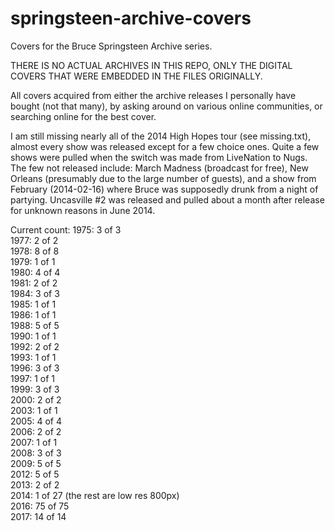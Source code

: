# springsteen-archive-covers
Covers for the Bruce Springsteen Archive series. 

THERE IS NO ACTUAL ARCHIVES IN THIS REPO, ONLY THE DIGITAL COVERS THAT WERE EMBEDDED IN THE FILES ORIGINALLY.

All covers acquired from either the archive releases I personally have bought (not that many), by asking around on various online communities, or searching online for the best cover. 

I am still missing nearly all of the 2014 High Hopes tour (see missing.txt), almost every show was 
released except for a few choice ones. Quite a few shows were pulled when the switch 
was made from LiveNation to Nugs. The few not released include:
March Madness (broadcast for free), New Orleans (presumably due to the large number of guests), 
and a show from February (2014-02-16) where Bruce was supposedly drunk from a night of 
partying. Uncasville #2 was released and pulled about a month after 
release for unknown reasons in June 2014.

Current count:
1975: 3 of 3  
1977: 2 of 2  
1978: 8 of 8  
1979: 1 of 1  
1980: 4 of 4  
1981: 2 of 2  
1984: 3 of 3  
1985: 1 of 1  
1986: 1 of 1  
1988: 5 of 5  
1990: 1 of 1  
1992: 2 of 2  
1993: 1 of 1  
1996: 3 of 3  
1997: 1 of 1  
1999: 3 of 3  
2000: 2 of 2  
2003: 1 of 1  
2005: 4 of 4  
2006: 2 of 2  
2007: 1 of 1  
2008: 3 of 3  
2009: 5 of 5  
2012: 5 of 5  
2013: 2 of 2  
2014: 1 of 27 (the rest are low res 800px)  
2016: 75 of 75  
2017: 14 of 14

